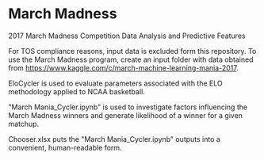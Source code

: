 # March Madness
2017 March Madness Competition Data Analysis and Predictive Features

For TOS compliance reasons, input data is excluded form this repository. To use the March Madness program, create an input folder with 
data obtained from https://www.kaggle.com/c/march-machine-learning-mania-2017.

EloCycler is used to evaluate parameters associated with the ELO methodology applied to NCAA basketball.

"March Mania_Cycler.ipynb" is used to investigate factors influencing the March Madness winners and generate likelihood of a winner for a given matchup.

Chooser.xlsx puts the "March Mania_Cycler.ipynb" outputs into a convenient, human-readable form.
